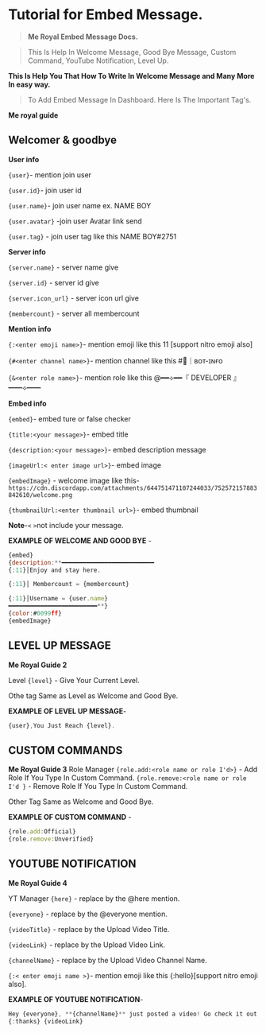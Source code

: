# Tutorial for Embed Message.

> **Me Royal Embed Message Docs.**

> This Is Help In Welcome Message, Good Bye Message, Custom Command, YouTube Notification, Level Up.

__This Is Help You That How To Write In Welcome Message and Many More In easy way.__

> To Add Embed Message In Dashboard. Here Is The Important Tag's.

**Me royal guide**

## Welcomer & goodbye

**User info**

`{user}`- mention join user

`{user.id}`- join user id

`{user.name}`- join user name ex. NAME BOY

`{user.avatar}` -join user Avatar link send

`{user.tag}` - join user tag like this NAME BOY#2751

**Server info**

`{server.name}` - server name give

`{server.id}` - server id give

`{server.icon_url}` - server icon url give

`{membercount}` - server all membercount

**Mention info**

`{:<enter emoji name>}`- mention emoji like this 11 [support nitro emoji also]

`{#<enter channel name>}`- mention channel like this #🤖｜ʙᴏᴛ-ɪɴғᴏ  

`{&<enter role name>}`- mention role like this @━━⟡━━『 DEVELOPER 』━━⟡━━ 

**Embed info**

`{embed}`- embed ture or false checker

`{title:<your message>}`- embed title

`{description:<your message>}`- embed description message

`{imageUrl:< enter image url>}`- embed image

`{embedImage}` - welcome image like this- `https://cdn.discordapp.com/attachments/644751471107244033/752572157883842610/welcome.png`

`{thumbnailUrl:<enter thumbnail url>}`- embed thumbnail

**Note**-`<` `>`not include your message.

**EXAMPLE OF WELCOME AND GOOD BYE** - 

```javascript
{embed}
{description:**━━━━━━━━━━━━━━━━━━━━━━━━━━
{:11}│Enjoy and stay here.

{:11}│ Membercount = {membercount}

{:11}│Username = {user.name}
━━━━━━━━━━━━━━━━━━━━━━━━━**}
{color:#0099ff}
{embedImage}
```

## LEVEL UP MESSAGE

**Me Royal Guide 2**

Level
`{level}` - Give Your Current Level.

Othe tag Same as Level as Welcome and Good Bye.

**EXAMPLE OF LEVEL UP MESSAGE**-

```javascript
{user},You Just Reach {level}.
```

## CUSTOM COMMANDS
**Me Royal Guide 3**
Role Manager
`{role.add:<role name or role I'd>}` - Add Role If You Type In Custom Command.
`{role.remove:<role name or role I'd }` - Remove Role If You Type In Custom Command.

Other Tag Same as Welcome and Good Bye.

**EXAMPLE OF CUSTOM COMMAND** - 

```javascript
{role.add:Official}
{role.remove:Unverified}
```

## YOUTUBE NOTIFICATION
**Me Royal Guide 4**

YT Manager
`{here}` - replace by the @here mention.

`{everyone}` - replace by the @everyone mention.

`{videoTitle}` - replace by the Upload Video Title.

`{videoLink}` - replace by the Upload Video Link.

`{channelName}` - replace by the Upload Video Channel Name.

`{:< enter emoji name >}`- mention emoji like this {:hello}[support nitro emoji also].

**EXAMPLE OF YOUTUBE NOTIFICATION**-

```javascript
Hey {everyone}, **{channelName}** just posted a video! Go check it out! {:likesymbol} 
{:thanks} {videoLink}
```
